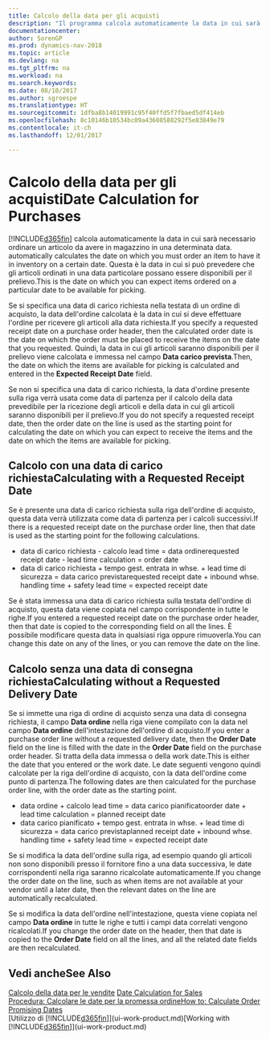 ```yaml
---
title: Calcolo della data per gli acquisti
description: "Il programma calcola automaticamente la data in cui sarà necessario ordinare un articolo da avere in magazzino in una determinata data. Questa è la data in cui si può prevedere che gli articoli ordinati in una data particolare possano essere disponibili per il prelievo."
documentationcenter: 
author: SorenGP
ms.prod: dynamics-nav-2018
ms.topic: article
ms.devlang: na
ms.tgt_pltfrm: na
ms.workload: na
ms.search.keywords: 
ms.date: 08/10/2017
ms.author: sgroespe
ms.translationtype: HT
ms.sourcegitcommit: 1dfba8b14019991c95f40ffd5f7fbaed5df414eb
ms.openlocfilehash: 8c10146b10534bc09a43608588292f5e83849e79
ms.contentlocale: it-ch
ms.lasthandoff: 12/01/2017

---
```

# <a name="date-calculation-for-purchases"></a><span data-ttu-id="6a8b9-104">Calcolo della data per gli acquisti</span><span class="sxs-lookup"><span data-stu-id="6a8b9-104">Date Calculation for Purchases</span></span>
[!INCLUDE[d365fin](includes/d365fin_md.md)]<span data-ttu-id="6a8b9-105"> calcola automaticamente la data in cui sarà necessario ordinare un articolo da avere in magazzino in una determinata data.</span><span class="sxs-lookup"><span data-stu-id="6a8b9-105"> automatically calculates the date on which you must order an item to have it in inventory on a certain date.</span></span> <span data-ttu-id="6a8b9-106">Questa è la data in cui si può prevedere che gli articoli ordinati in una data particolare possano essere disponibili per il prelievo.</span><span class="sxs-lookup"><span data-stu-id="6a8b9-106">This is the date on which you can expect items ordered on a particular date to be available for picking.</span></span>  

<span data-ttu-id="6a8b9-107">Se si specifica una data di carico richiesta nella testata di un ordine di acquisto, la data dell'ordine calcolata è la data in cui si deve effettuare l'ordine per ricevere gli articoli alla data richiesta.</span><span class="sxs-lookup"><span data-stu-id="6a8b9-107">If you specify a requested receipt date on a purchase order header, then the calculated order date is the date on which the order must be placed to receive the items on the date that you requested.</span></span> <span data-ttu-id="6a8b9-108">Quindi, la data in cui gli articoli saranno disponibili per il prelievo viene calcolata e immessa nel campo **Data carico prevista**.</span><span class="sxs-lookup"><span data-stu-id="6a8b9-108">Then, the date on which the items are available for picking is calculated and entered in the **Expected Receipt Date** field.</span></span>  

<span data-ttu-id="6a8b9-109">Se non si specifica una data di carico richiesta, la data d'ordine presente sulla riga verrà usata come data di partenza per il calcolo della data prevedibile per la ricezione degli articoli e della data in cui gli articoli saranno disponibili per il prelievo.</span><span class="sxs-lookup"><span data-stu-id="6a8b9-109">If you do not specify a requested receipt date, then the order date on the line is used as the starting point for calculating the date on which you can expect to receive the items and the date on which the items are available for picking.</span></span>  

## <a name="calculating-with-a-requested-receipt-date"></a><span data-ttu-id="6a8b9-110">Calcolo con una data di carico richiesta</span><span class="sxs-lookup"><span data-stu-id="6a8b9-110">Calculating with a Requested Receipt Date</span></span>  
<span data-ttu-id="6a8b9-111">Se è presente una data di carico richiesta sulla riga dell'ordine di acquisto, questa data verrà utilizzata come data di partenza per i calcoli successivi.</span><span class="sxs-lookup"><span data-stu-id="6a8b9-111">If there is a requested receipt date on the purchase order line, then that date is used as the starting point for the following calculations.</span></span>  

- <span data-ttu-id="6a8b9-112">data di carico richiesta - calcolo lead time = data ordine</span><span class="sxs-lookup"><span data-stu-id="6a8b9-112">requested receipt date - lead time calculation = order date</span></span>  
- <span data-ttu-id="6a8b9-113">data di carico richiesta + tempo gest. entrata in whse. + lead time di sicurezza = data carico prevista</span><span class="sxs-lookup"><span data-stu-id="6a8b9-113">requested receipt date + inbound whse. handling time + safety lead time = expected receipt date</span></span>  

<span data-ttu-id="6a8b9-114">Se è stata immessa una data di carico richiesta sulla testata dell'ordine di acquisto, questa data viene copiata nel campo corrispondente in tutte le righe.</span><span class="sxs-lookup"><span data-stu-id="6a8b9-114">If you entered a requested receipt date on the purchase order header, then that date is copied to the corresponding field on all the lines.</span></span> <span data-ttu-id="6a8b9-115">È possibile modificare questa data in qualsiasi riga oppure rimuoverla.</span><span class="sxs-lookup"><span data-stu-id="6a8b9-115">You can change this date on any of the lines, or you can remove the date on the line.</span></span>  

## <a name="calculating-without-a-requested-delivery-date"></a><span data-ttu-id="6a8b9-116">Calcolo senza una data di consegna richiesta</span><span class="sxs-lookup"><span data-stu-id="6a8b9-116">Calculating without a Requested Delivery Date</span></span>  
<span data-ttu-id="6a8b9-117">Se si immette una riga di ordine di acquisto senza una data di consegna richiesta, il campo **Data ordine** nella riga viene compilato con la data nel campo **Data ordine** dell'intestazione dell'ordine di acquisto.</span><span class="sxs-lookup"><span data-stu-id="6a8b9-117">If you enter a purchase order line without a requested delivery date, then the **Order Date** field on the line is filled with the date in the **Order Date** field on the purchase order header.</span></span> <span data-ttu-id="6a8b9-118">Si tratta della data immessa o della work date.</span><span class="sxs-lookup"><span data-stu-id="6a8b9-118">This is either the date that you entered or the work date.</span></span> <span data-ttu-id="6a8b9-119">Le date seguenti vengono quindi calcolate per la riga dell'ordine di acquisto, con la data dell'ordine come punto di partenza.</span><span class="sxs-lookup"><span data-stu-id="6a8b9-119">The following dates are then calculated for the purchase order line, with the order date as the starting point.</span></span>  

- <span data-ttu-id="6a8b9-120">data ordine + calcolo lead time = data carico pianificato</span><span class="sxs-lookup"><span data-stu-id="6a8b9-120">order date + lead time calculation = planned receipt date</span></span>  
- <span data-ttu-id="6a8b9-121">data carico pianificato + tempo gest. entrata in whse. + lead time di sicurezza = data carico prevista</span><span class="sxs-lookup"><span data-stu-id="6a8b9-121">planned receipt date + inbound whse. handling time + safety lead time = expected receipt date</span></span>  

<span data-ttu-id="6a8b9-122">Se si modifica la data dell'ordine sulla riga, ad esempio quando gli articoli non sono disponibili presso il fornitore fino a una data successiva, le date corrispondenti nella riga saranno ricalcolate automaticamente.</span><span class="sxs-lookup"><span data-stu-id="6a8b9-122">If you change the order date on the line, such as when items are not available at your vendor until a later date, then the relevant dates on the line are automatically recalculated.</span></span>  

<span data-ttu-id="6a8b9-123">Se si modifica la data dell'ordine nell'intestazione, questa viene copiata nel campo **Data ordine** in tutte le righe e tutti i campi data correlati vengono ricalcolati.</span><span class="sxs-lookup"><span data-stu-id="6a8b9-123">If you change the order date on the header, then that date is copied to the **Order Date** field on all the lines, and all the related date fields are then recalculated.</span></span>  

## <a name="see-also"></a><span data-ttu-id="6a8b9-124">Vedi anche</span><span class="sxs-lookup"><span data-stu-id="6a8b9-124">See Also</span></span>  
 <span data-ttu-id="6a8b9-125">[Calcolo della data per le vendite](sales-date-calculation-for-sales.md) </span><span class="sxs-lookup"><span data-stu-id="6a8b9-125">[Date Calculation for Sales](sales-date-calculation-for-sales.md) </span></span>  
 [<span data-ttu-id="6a8b9-126">Procedura: Calcolare le date per la promessa ordine</span><span class="sxs-lookup"><span data-stu-id="6a8b9-126">How to: Calculate Order Promising Dates</span></span>](sales-how-to-calculate-order-promising-dates.md)  
 <span data-ttu-id="6a8b9-127">[Utilizzo di [!INCLUDE[d365fin](includes/d365fin_md.md)]](ui-work-product.md)</span><span class="sxs-lookup"><span data-stu-id="6a8b9-127">[Working with [!INCLUDE[d365fin](includes/d365fin_md.md)]](ui-work-product.md)</span></span>

